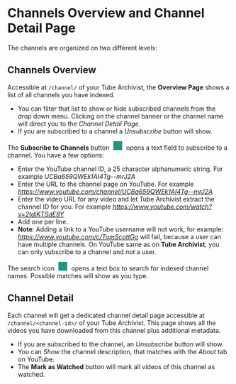 # Channels Overview and Channel Detail Page

The channels are organized on two different levels:

## Channels Overview
Accessible at `/channel/` of your Tube Archivist, the **Overview Page** shows a list of all channels you have indexed. 
- You can filter that list to show or hide subscribed channels from the drop down menu. Clicking on the channel banner or the channel name will direct you to the *Channel Detail Page*.
- If you are subscribed to a channel a *Unsubscribe* button will show.

The **Subscribe to Channels** button <img src="../tubearchivist/static/img/icon-add.svg?raw=true" alt="add icon" width="20px" style="filter:invert(50%) sepia(9%) saturate(2940%) hue-rotate(122deg) brightness(94%) contrast(90%);margin:0 5px;"> opens a text field to subscribe to a channel. You have a few options:
- Enter the YouTube channel ID, a 25 character alphanumeric string. For example *UCBa659QWEk1AI4Tg--mrJ2A*
- Enter the URL to the channel page on YouTube. For example *https://www.youtube.com/channel/UCBa659QWEk1AI4Tg--mrJ2A*
- Enter the video URL for any video and let Tube Archivist extract the channel ID for you. For example *https://www.youtube.com/watch?v=2tdiKTSdE9Y*
- Add one per line.
- **Note**: Adding a link to a YouTube username will not work, for example: *https://www.youtube.com/c/TomScottGo* will fail, because a user can have multiple channels. On YouTube same as on **Tube Archivist**, you can only subscribe to a channel and *not* a user.

The search icon <img src="../tubearchivist/static/img/icon-search.svg?raw=true" alt="search icon" width="20px" style="filter:invert(50%) sepia(9%) saturate(2940%) hue-rotate(122deg) brightness(94%) contrast(90%);margin:0 5px;"> opens a text box to search for indexed channel names. Possible matches will show as you type. 

## Channel Detail
Each channel will get a dedicated channel detail page accessible at `/channel/<channel-id>/` of your Tube Archivist. This page shows all the videos you have downloaded from this channel plus additional metadata. 
- If you are subscribed to the channel, an *Unsubscribe* button will show.
- You can *Show* the channel description, that matches with the *About* tab on YouTube.
- The **Mark as Watched** button will mark all videos of this channel as watched.
